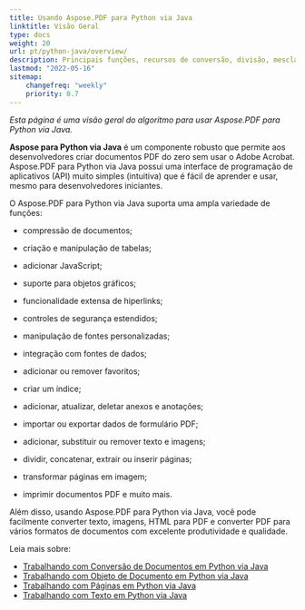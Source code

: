 ```yaml
---
title: Usando Aspose.PDF para Python via Java
linktitle: Visão Geral
type: docs
weight: 20
url: pt/python-java/overview/
description: Principais funções, recursos de conversão, divisão, mesclagem e execução de outras operações relacionadas à criação e edição de PDFs usando Python via Java
lastmod: "2022-05-16"
sitemap:
    changefreq: "weekly"
    priority: 0.7
---
```


_Esta página é uma visão geral do algoritmo para usar Aspose.PDF para Python via Java._

**Aspose para Python via Java** é um componente robusto que permite aos desenvolvedores criar documentos PDF do zero sem usar o Adobe Acrobat. Aspose.PDF para Python via Java possui uma interface de programação de aplicativos (API) muito simples (intuitiva) que é fácil de aprender e usar, mesmo para desenvolvedores iniciantes.

O Aspose.PDF para Python via Java suporta uma ampla variedade de funções:

- compressão de documentos;
- criação e manipulação de tabelas;
- adicionar JavaScript;
- suporte para objetos gráficos;
- funcionalidade extensa de hiperlinks;
- controles de segurança estendidos;
- manipulação de fontes personalizadas;

- integração com fontes de dados;
- adicionar ou remover favoritos;
- criar um índice;
- adicionar, atualizar, deletar anexos e anotações;
- importar ou exportar dados de formulário PDF;
- adicionar, substituir ou remover texto e imagens;
- dividir, concatenar, extrair ou inserir páginas;
- transformar páginas em imagem;
- imprimir documentos PDF e muito mais.

Além disso, usando Aspose.PDF para Python via Java, você pode facilmente converter texto, imagens, HTML para PDF e converter PDF para vários formatos de documentos com excelente produtividade e qualidade.

Leia mais sobre:

- [Trabalhando com Conversão de Documentos em Python via Java](/pdf/python-java/conversion/)
- [Trabalhando com Objeto de Documento em Python via Java](/pdf/python-java/working-with-documents/)
- [Trabalhando com Páginas em Python via Java](/pdf/python-java/working-with-pages/)
- [Trabalhando com Texto em Python via Java](/pdf/python-java/working-with-text/)